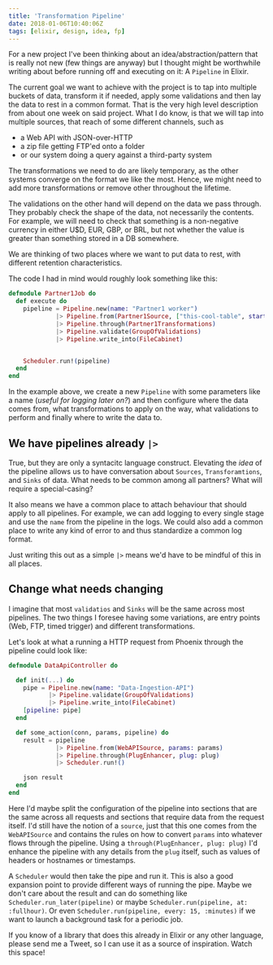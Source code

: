```yaml
---
title: 'Transformation Pipeline'
date: 2018-01-06T10:40:06Z
tags: [elixir, design, idea, fp]
---
```


For a new project I've been thinking about an idea/abstraction/pattern that is really not new (few things are anyway)
but I thought might be worthwhile writing about before running off and executing on it: A `Pipeline` in Elixir.

<!--more-->

The current goal we want to achieve with the project is to tap into multiple buckets of data, transform it if needed, apply some validations and then lay the data to rest in a common format.
That is the very high level description from about one week on said project.
What I do know, is that we will tap into multiple sources, that reach of some different channels, such as

- a Web API with JSON-over-HTTP
- a zip file getting FTP'ed onto a folder
- or our system doing a query against a third-party system

The transformations we need to do are likely temporary, as the other systems converge on the format we like the most.
Hence, we might need to add more transformations or remove other throughout the lifetime.

The validations on the other hand will depend on the data we pass through. They probably check the shape of the data, not necessarily the contents.
For example, we will need to check that something is a non-negative currency in either U\$D, EUR, GBP, or BRL, but not whether the value is greater than something stored in a DB somewhere.

We are thinking of two places where we want to put data to rest, with different retention characteristics.

The code I had in mind would roughly look something like this:

```ex
defmodule Partner1Job do
  def execute do
    pipeline = Pipeline.new(name: "Partner1 worker")
             |> Pipeline.from(Partner1Source, ["this-cool-table", starting_at: 213, page_size: 50])
             |> Pipeline.through(Partner1Transformations)
             |> Pipeline.validate(GroupOfValidations)
             |> Pipeline.write_into(FileCabinet)


    Scheduler.run!(pipeline)
  end
end
```

In the example above, we create a new `Pipeline` with some parameters like a name (_useful for logging later on?_) and then configure
where the data comes from, what transformations to apply on the way, what validations to perform and finally where to write the data to.

## We have pipelines already `|>`

True, but they are only a syntacitc language construct.
Elevating the _idea_ of the pipeline allows us to have conversation about `Sources`, `Transforamtions`, and `Sinks` of data.
What needs to be common among all partners? What will require a special-casing?

It also means we have a common place to attach behaviour that should apply to all pipelines.
For example, we can add logging to every single stage and use the `name` from the pipeline in the logs.
We could also add a common place to write any kind of error to and thus standardize a common log format.

Just writing this out as a simple `|>` means we'd have to be mindful of this in all places.

## Change what needs changing

I imagine that most `validatios` and `Sinks` will be the same across most pipelines.
The two things I foresee having some variations, are entry points (Web, FTP, timed trigger) and different transformations.

Let's look at what a running a HTTP request from Phoenix through the pipeline could look like:

```ex
defmodule DataApiController do

  def init(...) do
    pipe = Pipeline.new(name: "Data-Ingestion-API")
           |> Pipeline.validate(GroupOfValidations)
           |> Pipeline.write_into(FileCabinet)
    [pipeline: pipe]
  end

  def some_action(conn, params, pipeline) do
    result = pipeline
             |> Pipeline.from(WebAPISource, params: params)
             |> Pipeline.through(PlugEnhancer, plug: plug)
             |> Scheduler.run!()

    json result
  end
end
```

Here I'd maybe split the configuration of the pipeline into sections that are the same across all requests and sections that
require data from the request itself.
I'd still have the notion of a `source`, just that this one comes from the `WebAPISource` and contains the rules on how to convert `params` into whatever flows through the pipeline.
Using a `through(PlugEnhancer, plug: plug)` I'd enhance the pipeline with any details from the `plug` itself, such as values of headers or hostnames or timestamps.

A `Scheduler` would then take the pipe and run it. This is also a good expansion point to provide different ways of running the pipe.
Maybe we don't care about the result and can do something like `Scheduler.run_later(pipeline)` or maybe `Scheduler.run(pipeline, at: :fullhour)`.
Or even `Scheduler.run(pipeline, every: 15, :minutes)` if we want to launch a background task for a periodic job.

If you know of a library that does this already in Elixir or any other language, please send me a Tweet, so I can use it as a source of inspiration.
Watch this space!
